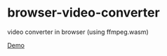 # browser-video-converter
video converter in browser (using ffmpeg.wasm)

[Demo](https://jumpjack.github.io/browser-video-converter-ffmpeg.wasm)
